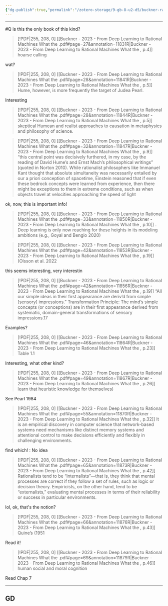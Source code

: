 ```yaml
---
{"dg-publish":true,"permalink":"/zotero-storage/9-gb-8-u2-d5/buckner-rational-machines/","noteIcon":""}
---
```


---

#Q is this the only book of this kind? 

> [!PDF|255, 208, 0] [[Buckner - 2023 - From Deep Learning to Rational Machines What the .pdf#page=27&annotation=11831R|Buckner - 2023 - From Deep Learning to Rational Machines What the , p.4]]
> hoarse calling

wat?


> [!PDF|255, 208, 0] [[Buckner - 2023 - From Deep Learning to Rational Machines What the .pdf#page=28&annotation=11841R|Buckner - 2023 - From Deep Learning to Rational Machines What the , p.5]]
> Hume, however, is more frequently the target of Judea Pearl.

Interesting

> [!PDF|255, 208, 0] [[Buckner - 2023 - From Deep Learning to Rational Machines What the .pdf#page=28&annotation=11844R|Buckner - 2023 - From Deep Learning to Rational Machines What the , p.5]]
> skeptical Humean and realist approaches to causation in metaphysics and philosophy of science.



> [!PDF|255, 208, 0] [[Buckner - 2023 - From Deep Learning to Rational Machines What the .pdf#page=32&annotation=11847R|Buckner - 2023 - From Deep Learning to Rational Machines What the , p.9]]
> “this central point was decisively furthered, in my case, by the reading of David Hume’s and Ernst Mach’s philosophical writings” (quoted in Norton 2010). While rationalist philosophers like Immanuel Kant thought that absolute simultaneity was necessarily entailed by our a priori conception of spacetime, Einstein reasoned that if even these bedrock concepts were learned from experience, then there might be exceptions to them in extreme conditions, such as when objects travel at velocities approaching the speed of light

ok, now, this is important info!

> [!PDF|255, 208, 0] [[Buckner - 2023 - From Deep Learning to Rational Machines What the .pdf#page=33&annotation=11850R|Buckner - 2023 - From Deep Learning to Rational Machines What the , p.10]]
> . Deep learning is only now reaching for these heights in its modeling ambitions (e.g., Goyal and Bengio 2020)

> [!PDF|255, 208, 0] [[Buckner - 2023 - From Deep Learning to Rational Machines What the .pdf#page=42&annotation=11853R|Buckner - 2023 - From Deep Learning to Rational Machines What the , p.19]]
> (Olsson et al. 2022

this seems interesting, very interestin


> [!PDF|255, 208, 0] [[Buckner - 2023 - From Deep Learning to Rational Machines What the .pdf#page=42&annotation=11856R|Buckner - 2023 - From Deep Learning to Rational Machines What the , p.19]]
> “All our simple ideas in their first appearance are deriv’d from simple [sensory] impressions.” Transformation Principle: The mind’s simple concepts (or conceptions) are in their first appearance derived from systematic, domain-general transformations of sensory impressions.17

Examples? 

> [!PDF|255, 208, 0] [[Buckner - 2023 - From Deep Learning to Rational Machines What the .pdf#page=46&annotation=11864R|Buckner - 2023 - From Deep Learning to Rational Machines What the , p.23]]
> Table 1.1

Interesting, what other kind? 

> [!PDF|255, 208, 0] [[Buckner - 2023 - From Deep Learning to Rational Machines What the .pdf#page=49&annotation=11867R|Buckner - 2023 - From Deep Learning to Rational Machines What the , p.26]]
> learn  that heuristic knowledge for themselves)

See Pearl 1984

> [!PDF|255, 208, 0] [[Buckner - 2023 - From Deep Learning to Rational Machines What the .pdf#page=55&annotation=11870R|Buckner - 2023 - From Deep Learning to Rational Machines What the , p.32]]
>  It is an empirical discovery in computer science that network-based systems need mechanisms like distinct memory systems and attentional control to make decisions efficiently and flexibly in challenging environments.

find which! : No idea


> [!PDF|255, 208, 0] [[Buckner - 2023 - From Deep Learning to Rational Machines What the .pdf#page=65&annotation=11873R|Buckner - 2023 - From Deep Learning to Rational Machines What the , p.42]]
> Rationalists tend to be “internalists”—that is, they think that mental processes are correct if they follow a set of rules, such as logic or decision theory. Empiricists, on the other hand, tend to be “externalists,” evaluating mental processes in terms of their reliability or success in particular environments.

lol, ok, that's the notion?

> [!PDF|255, 208, 0] [[Buckner - 2023 - From Deep Learning to Rational Machines What the .pdf#page=66&annotation=11876R|Buckner - 2023 - From Deep Learning to Rational Machines What the , p.43]]
> Quine’s (1951

Read it!

> [!PDF|255, 208, 0] [[Buckner - 2023 - From Deep Learning to Rational Machines What the .pdf#page=69&annotation=11879R|Buckner - 2023 - From Deep Learning to Rational Machines What the , p.46]]
> human social and moral cognition

Read Chap 7

---

## GD

